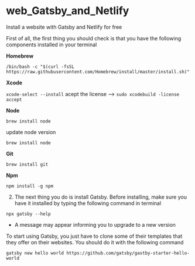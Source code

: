 # web_Gatsby_and_Netlify
Install a website with Gatsby and Netlify for free

First of all, the first thing you should check is that you have the following components installed in your terminal

**Homebrew**

`/bin/bash -c "$(curl -fsSL https://raw.githubusercontent.com/Homebrew/install/master/install.sh)"`

**Xcode**

`xcode-select --install`
acept the license --> `sudo xcodebuild -license accept`

**Node**

`brew install node`

update node version

`brew install node`

**Git**

`brew install git`

**Npm**

`npm install -g npm`




2. The next thing you do is install Gatsby. Before installing, make sure you have it installed by typing the following command in terminal

`npx gatsby --help`

* A message may appear informing you to upgrade to a new version

To start using Gatsby, you just have to clone some of their templates that they offer on their websites. You should do it with the following command

`gatsby new hello world https://github.com/gatsby/gastby-starter-hello-world`
